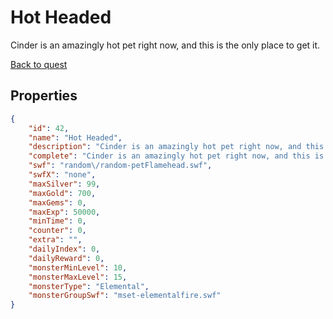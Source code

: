 # Hot Headed

Cinder is an amazingly hot pet right now, and this is the only place to get it.

[Back to quest](../quests.md)

## Properties

```json
{
    "id": 42,
    "name": "Hot Headed",
    "description": "Cinder is an amazingly hot pet right now, and this is the only place to get it.",
    "complete": "Cinder is an amazingly hot pet right now, and this is the only place to get it.",
    "swf": "random\/random-petFlamehead.swf",
    "swfX": "none",
    "maxSilver": 99,
    "maxGold": 700,
    "maxGems": 0,
    "maxExp": 50000,
    "minTime": 0,
    "counter": 0,
    "extra": "",
    "dailyIndex": 0,
    "dailyReward": 0,
    "monsterMinLevel": 10,
    "monsterMaxLevel": 15,
    "monsterType": "Elemental",
    "monsterGroupSwf": "mset-elementalfire.swf"
}
```

